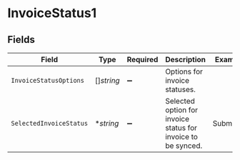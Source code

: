 # InvoiceStatus1


## Fields

| Field                                                        | Type                                                         | Required                                                     | Description                                                  | Example                                                      |
| ------------------------------------------------------------ | ------------------------------------------------------------ | ------------------------------------------------------------ | ------------------------------------------------------------ | ------------------------------------------------------------ |
| `InvoiceStatusOptions`                                       | []*string*                                                   | :heavy_minus_sign:                                           | Options for invoice statuses.                                |                                                              |
| `SelectedInvoiceStatus`                                      | **string*                                                    | :heavy_minus_sign:                                           | Selected option for invoice status for invoice to be synced. | Submitted                                                    |